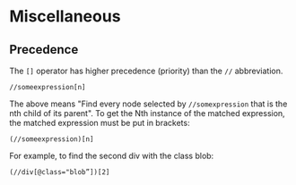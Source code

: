 #  Miscellaneous
## Precedence
The `[]` operator has higher precedence (priority) than the `//` abbreviation.
```
//someexpression[n]
```
The above means "Find every node selected by `//somexpression` that is the nth child of its parent".
To get the Nth instance of the matched expression, the matched expression must be put in brackets:
```
(//someexpression)[n]
```
For example, to find the second div with the class blob:
```
(//div[@class="blob”])[2]
```